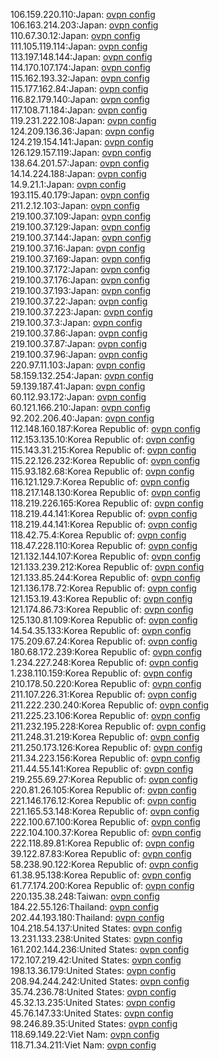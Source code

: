 106.159.220.110:Japan: [ovpn config](vpn/106_159_220_110.ovpn)  
106.163.214.203:Japan: [ovpn config](vpn/106_163_214_203.ovpn)  
110.67.30.12:Japan: [ovpn config](vpn/110_67_30_12.ovpn)  
111.105.119.114:Japan: [ovpn config](vpn/111_105_119_114.ovpn)  
113.197.148.144:Japan: [ovpn config](vpn/113_197_148_144.ovpn)  
114.170.107.174:Japan: [ovpn config](vpn/114_170_107_174.ovpn)  
115.162.193.32:Japan: [ovpn config](vpn/115_162_193_32.ovpn)  
115.177.162.84:Japan: [ovpn config](vpn/115_177_162_84.ovpn)  
116.82.179.140:Japan: [ovpn config](vpn/116_82_179_140.ovpn)  
117.108.71.184:Japan: [ovpn config](vpn/117_108_71_184.ovpn)  
119.231.222.108:Japan: [ovpn config](vpn/119_231_222_108.ovpn)  
124.209.136.36:Japan: [ovpn config](vpn/124_209_136_36.ovpn)  
124.219.154.141:Japan: [ovpn config](vpn/124_219_154_141.ovpn)  
126.129.157.119:Japan: [ovpn config](vpn/126_129_157_119.ovpn)  
138.64.201.57:Japan: [ovpn config](vpn/138_64_201_57.ovpn)  
14.14.224.188:Japan: [ovpn config](vpn/14_14_224_188.ovpn)  
14.9.21.1:Japan: [ovpn config](vpn/14_9_21_1.ovpn)  
193.115.40.179:Japan: [ovpn config](vpn/193_115_40_179.ovpn)  
211.2.12.103:Japan: [ovpn config](vpn/211_2_12_103.ovpn)  
219.100.37.109:Japan: [ovpn config](vpn/219_100_37_109.ovpn)  
219.100.37.129:Japan: [ovpn config](vpn/219_100_37_129.ovpn)  
219.100.37.144:Japan: [ovpn config](vpn/219_100_37_144.ovpn)  
219.100.37.16:Japan: [ovpn config](vpn/219_100_37_16.ovpn)  
219.100.37.169:Japan: [ovpn config](vpn/219_100_37_169.ovpn)  
219.100.37.172:Japan: [ovpn config](vpn/219_100_37_172.ovpn)  
219.100.37.176:Japan: [ovpn config](vpn/219_100_37_176.ovpn)  
219.100.37.193:Japan: [ovpn config](vpn/219_100_37_193.ovpn)  
219.100.37.22:Japan: [ovpn config](vpn/219_100_37_22.ovpn)  
219.100.37.223:Japan: [ovpn config](vpn/219_100_37_223.ovpn)  
219.100.37.3:Japan: [ovpn config](vpn/219_100_37_3.ovpn)  
219.100.37.86:Japan: [ovpn config](vpn/219_100_37_86.ovpn)  
219.100.37.87:Japan: [ovpn config](vpn/219_100_37_87.ovpn)  
219.100.37.96:Japan: [ovpn config](vpn/219_100_37_96.ovpn)  
220.97.11.103:Japan: [ovpn config](vpn/220_97_11_103.ovpn)  
58.159.132.254:Japan: [ovpn config](vpn/58_159_132_254.ovpn)  
59.139.187.41:Japan: [ovpn config](vpn/59_139_187_41.ovpn)  
60.112.93.172:Japan: [ovpn config](vpn/60_112_93_172.ovpn)  
60.121.166.210:Japan: [ovpn config](vpn/60_121_166_210.ovpn)  
92.202.206.40:Japan: [ovpn config](vpn/92_202_206_40.ovpn)  
112.148.160.187:Korea Republic of: [ovpn config](vpn/112_148_160_187.ovpn)  
112.153.135.10:Korea Republic of: [ovpn config](vpn/112_153_135_10.ovpn)  
115.143.31.215:Korea Republic of: [ovpn config](vpn/115_143_31_215.ovpn)  
115.22.126.232:Korea Republic of: [ovpn config](vpn/115_22_126_232.ovpn)  
115.93.182.68:Korea Republic of: [ovpn config](vpn/115_93_182_68.ovpn)  
116.121.129.7:Korea Republic of: [ovpn config](vpn/116_121_129_7.ovpn)  
118.217.148.130:Korea Republic of: [ovpn config](vpn/118_217_148_130.ovpn)  
118.219.226.165:Korea Republic of: [ovpn config](vpn/118_219_226_165.ovpn)  
118.219.44.141:Korea Republic of: [ovpn config](vpn/118_219_44_141.ovpn)  
118.219.44.141:Korea Republic of: [ovpn config](vpn/118_219_44_141.ovpn)  
118.42.75.4:Korea Republic of: [ovpn config](vpn/118_42_75_4.ovpn)  
118.47.228.110:Korea Republic of: [ovpn config](vpn/118_47_228_110.ovpn)  
121.132.144.107:Korea Republic of: [ovpn config](vpn/121_132_144_107.ovpn)  
121.133.239.212:Korea Republic of: [ovpn config](vpn/121_133_239_212.ovpn)  
121.133.85.244:Korea Republic of: [ovpn config](vpn/121_133_85_244.ovpn)  
121.136.178.72:Korea Republic of: [ovpn config](vpn/121_136_178_72.ovpn)  
121.153.19.43:Korea Republic of: [ovpn config](vpn/121_153_19_43.ovpn)  
121.174.86.73:Korea Republic of: [ovpn config](vpn/121_174_86_73.ovpn)  
125.130.81.109:Korea Republic of: [ovpn config](vpn/125_130_81_109.ovpn)  
14.54.35.133:Korea Republic of: [ovpn config](vpn/14_54_35_133.ovpn)  
175.209.67.24:Korea Republic of: [ovpn config](vpn/175_209_67_24.ovpn)  
180.68.172.239:Korea Republic of: [ovpn config](vpn/180_68_172_239.ovpn)  
1.234.227.248:Korea Republic of: [ovpn config](vpn/1_234_227_248.ovpn)  
1.238.110.159:Korea Republic of: [ovpn config](vpn/1_238_110_159.ovpn)  
210.178.50.220:Korea Republic of: [ovpn config](vpn/210_178_50_220.ovpn)  
211.107.226.31:Korea Republic of: [ovpn config](vpn/211_107_226_31.ovpn)  
211.222.230.240:Korea Republic of: [ovpn config](vpn/211_222_230_240.ovpn)  
211.225.23.106:Korea Republic of: [ovpn config](vpn/211_225_23_106.ovpn)  
211.232.195.228:Korea Republic of: [ovpn config](vpn/211_232_195_228.ovpn)  
211.248.31.219:Korea Republic of: [ovpn config](vpn/211_248_31_219.ovpn)  
211.250.173.126:Korea Republic of: [ovpn config](vpn/211_250_173_126.ovpn)  
211.34.223.156:Korea Republic of: [ovpn config](vpn/211_34_223_156.ovpn)  
211.44.55.141:Korea Republic of: [ovpn config](vpn/211_44_55_141.ovpn)  
219.255.69.27:Korea Republic of: [ovpn config](vpn/219_255_69_27.ovpn)  
220.81.26.105:Korea Republic of: [ovpn config](vpn/220_81_26_105.ovpn)  
221.146.176.12:Korea Republic of: [ovpn config](vpn/221_146_176_12.ovpn)  
221.165.53.148:Korea Republic of: [ovpn config](vpn/221_165_53_148.ovpn)  
222.100.67.100:Korea Republic of: [ovpn config](vpn/222_100_67_100.ovpn)  
222.104.100.37:Korea Republic of: [ovpn config](vpn/222_104_100_37.ovpn)  
222.118.89.81:Korea Republic of: [ovpn config](vpn/222_118_89_81.ovpn)  
39.122.87.83:Korea Republic of: [ovpn config](vpn/39_122_87_83.ovpn)  
58.238.90.122:Korea Republic of: [ovpn config](vpn/58_238_90_122.ovpn)  
61.38.95.138:Korea Republic of: [ovpn config](vpn/61_38_95_138.ovpn)  
61.77.174.200:Korea Republic of: [ovpn config](vpn/61_77_174_200.ovpn)  
220.135.38.248:Taiwan: [ovpn config](vpn/220_135_38_248.ovpn)  
184.22.55.126:Thailand: [ovpn config](vpn/184_22_55_126.ovpn)  
202.44.193.180:Thailand: [ovpn config](vpn/202_44_193_180.ovpn)  
104.218.54.137:United States: [ovpn config](vpn/104_218_54_137.ovpn)  
13.231.133.238:United States: [ovpn config](vpn/13_231_133_238.ovpn)  
161.202.144.236:United States: [ovpn config](vpn/161_202_144_236.ovpn)  
172.107.219.42:United States: [ovpn config](vpn/172_107_219_42.ovpn)  
198.13.36.179:United States: [ovpn config](vpn/198_13_36_179.ovpn)  
208.94.244.242:United States: [ovpn config](vpn/208_94_244_242.ovpn)  
35.74.236.78:United States: [ovpn config](vpn/35_74_236_78.ovpn)  
45.32.13.235:United States: [ovpn config](vpn/45_32_13_235.ovpn)  
45.76.147.33:United States: [ovpn config](vpn/45_76_147_33.ovpn)  
98.246.89.35:United States: [ovpn config](vpn/98_246_89_35.ovpn)  
118.69.149.22:Viet Nam: [ovpn config](vpn/118_69_149_22.ovpn)  
118.71.34.211:Viet Nam: [ovpn config](vpn/118_71_34_211.ovpn)  
